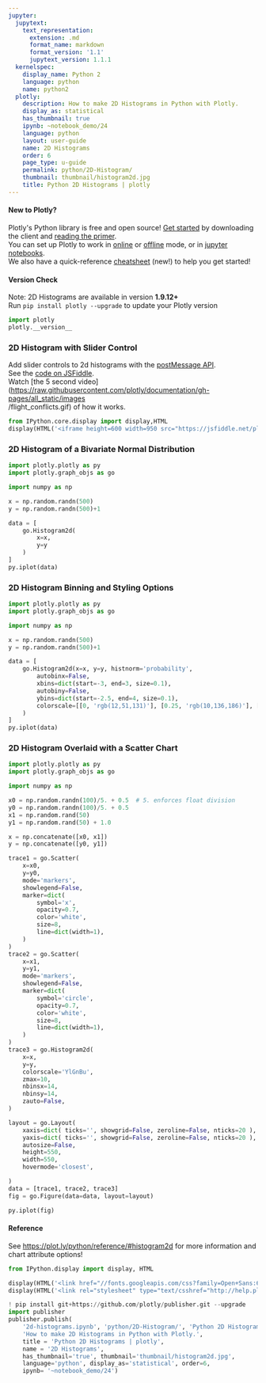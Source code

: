 ```yaml
---
jupyter:
  jupytext:
    text_representation:
      extension: .md
      format_name: markdown
      format_version: '1.1'
      jupytext_version: 1.1.1
  kernelspec:
    display_name: Python 2
    language: python
    name: python2
  plotly:
    description: How to make 2D Histograms in Python with Plotly.
    display_as: statistical
    has_thumbnail: true
    ipynb: ~notebook_demo/24
    language: python
    layout: user-guide
    name: 2D Histograms
    order: 6
    page_type: u-guide
    permalink: python/2D-Histogram/
    thumbnail: thumbnail/histogram2d.jpg
    title: Python 2D Histograms | plotly
---
```


#### New to Plotly?
Plotly's Python library is free and open source! [Get started](https://plot.ly/python/getting-started/) by downloading the client and [reading the primer](https://plot.ly/python/getting-started/).
<br>You can set up Plotly to work in [online](https://plot.ly/python/getting-started/#initialization-for-online-plotting) or [offline](https://plot.ly/python/getting-started/#initialization-for-offline-plotting) mode, or in [jupyter notebooks](https://plot.ly/python/getting-started/#start-plotting-online).
<br>We also have a quick-reference [cheatsheet](https://images.plot.ly/plotly-documentation/images/python_cheat_sheet.pdf) (new!) to help you get started!



#### Version Check
Note: 2D Histograms are available in version <b>1.9.12+</b><br>
Run  `pip install plotly --upgrade` to update your Plotly version

```python
import plotly
plotly.__version__
```

### 2D Histogram with Slider Control ###


Add slider controls to 2d histograms with the [postMessage API](https://github.com/plotly/postMessage-API).        
                                                                                                                   See the [code on JSFiddle](https://jsfiddle.net/plotlygraphs/y9sdy76h/4/).                                        
                                                                                                                  Watch [the 5 second video](https://raw.githubusercontent.com/plotly/documentation/gh-pages/all_static/images      
/flight_conflicts.gif) of how it works.                                                                           

```python
from IPython.core.display import display,HTML
display(HTML('<iframe height=600 width=950 src="https://jsfiddle.net/plotlygraphs/y9sdy76h/4/embedded/result,js,html/"></iframe>'))
```

### 2D Histogram of a Bivariate Normal Distribution ###

```python
import plotly.plotly as py
import plotly.graph_objs as go

import numpy as np

x = np.random.randn(500)
y = np.random.randn(500)+1

data = [
    go.Histogram2d(
        x=x,
        y=y
    )
]
py.iplot(data)
```

### 2D Histogram Binning and Styling Options ###

```python
import plotly.plotly as py
import plotly.graph_objs as go

import numpy as np

x = np.random.randn(500)
y = np.random.randn(500)+1

data = [
    go.Histogram2d(x=x, y=y, histnorm='probability',
        autobinx=False,
        xbins=dict(start=-3, end=3, size=0.1),
        autobiny=False,
        ybins=dict(start=-2.5, end=4, size=0.1),
        colorscale=[[0, 'rgb(12,51,131)'], [0.25, 'rgb(10,136,186)'], [0.5, 'rgb(242,211,56)'], [0.75, 'rgb(242,143,56)'], [1, 'rgb(217,30,30)']]
    )
]
py.iplot(data)
```

### 2D Histogram Overlaid with a Scatter Chart ###

```python
import plotly.plotly as py
import plotly.graph_objs as go

import numpy as np

x0 = np.random.randn(100)/5. + 0.5  # 5. enforces float division
y0 = np.random.randn(100)/5. + 0.5
x1 = np.random.rand(50)
y1 = np.random.rand(50) + 1.0

x = np.concatenate([x0, x1])
y = np.concatenate([y0, y1])

trace1 = go.Scatter(
    x=x0,
    y=y0,
    mode='markers',
    showlegend=False,
    marker=dict(
        symbol='x',
        opacity=0.7,
        color='white',
        size=8,
        line=dict(width=1),
    )
)
trace2 = go.Scatter(
    x=x1,
    y=y1,
    mode='markers',
    showlegend=False,
    marker=dict(
        symbol='circle',
        opacity=0.7,
        color='white',
        size=8,
        line=dict(width=1),
    )
)
trace3 = go.Histogram2d(
    x=x,
    y=y,
    colorscale='YlGnBu',
    zmax=10,
    nbinsx=14,
    nbinsy=14,
    zauto=False,
)

layout = go.Layout(
    xaxis=dict( ticks='', showgrid=False, zeroline=False, nticks=20 ),
    yaxis=dict( ticks='', showgrid=False, zeroline=False, nticks=20 ),
    autosize=False,
    height=550,
    width=550,
    hovermode='closest',

)
data = [trace1, trace2, trace3]
fig = go.Figure(data=data, layout=layout)

py.iplot(fig)
```

#### Reference
See https://plot.ly/python/reference/#histogram2d for more information and chart attribute options!


```python
from IPython.display import display, HTML

display(HTML('<link href="//fonts.googleapis.com/css?family=Open+Sans:600,400,300,200|Inconsolata|Ubuntu+Mono:400,700rel="stylesheet" type="text/css" />'))
display(HTML('<link rel="stylesheet" type="text/csshref="http://help.plot.ly/documentation/all_static/css/ipython-notebook-custom.css">'))

! pip install git+https://github.com/plotly/publisher.git --upgrade
import publisher
publisher.publish(
    '2d-histograms.ipynb', 'python/2D-Histogram/', 'Python 2D Histograms | plotly',
    'How to make 2D Histograms in Python with Plotly.',
    title = 'Python 2D Histograms | plotly',
    name = '2D Histograms',
    has_thumbnail='true', thumbnail='thumbnail/histogram2d.jpg', 
    language='python', display_as='statistical', order=6,
    ipynb= '~notebook_demo/24')  
```

```python

```